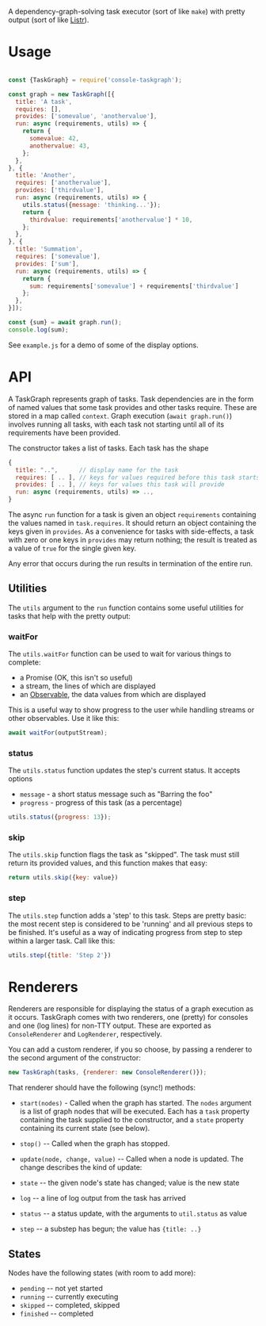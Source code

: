 A dependency-graph-solving task executor (sort of like `make`) with pretty
output (sort of like [Listr](https://github.com/SamVerschueren/listr)).

# Usage

```javascript

const {TaskGraph} = require('console-taskgraph');

const graph = new TaskGraph([{
  title: 'A task',
  requires: [],
  provides: ['somevalue', 'anothervalue'],
  run: async (requirements, utils) => {
    return {
      somevalue: 42,
      anothervalue: 43,
    };
  },
}, {
  title: 'Another',
  requires: ['anothervalue'],
  provides: ['thirdvalue'],
  run: async (requirements, utils) => {
    utils.status({message: 'thinking...'});
    return {
      thirdvalue: requirements['anothervalue'] * 10,
    };
  },
}, {
  title: 'Summation',
  requires: ['somevalue'],
  provides: ['sum'],
  run: async (requirements, utils) => {
    return {
      sum: requirements['somevalue'] + requirements['thirdvalue']
    };
  },
}]);

const {sum} = await graph.run();
console.log(sum);
```

See `example.js` for a demo of some of the display options.

# API

A TaskGraph represents graph of tasks.  Task dependencies are in the form of
named values that some task provides and other tasks require. These are stored
in a map called `context`.  Graph execution (`await graph.run()`) involves
running all tasks, with each task not starting until all of its requirements
have been provided.

The constructor takes a list of tasks.  Each task has the shape

```javascript
{
  title: "..",      // display name for the task
  requires: [ .. ], // keys for values required before this task starts
  provides: [ .. ], // keys for values this task will provide
  run: async (requirements, utils) => ..,
}
```

The async `run` function for a task is given an object `requirements`
containing the values named in `task.requires`.  It should return an object
containing the keys given in `provides`.  As a convenience for tasks with
side-effects, a task with zero or one keys in `provides` may return nothing;
the result is treated as a value of `true` for the single given key.

Any error that occurs during the run results in termination of the entire run.

## Utilities

The `utils` argument to the `run` function contains some useful utilities for
tasks that help with the pretty output:

### waitFor

The `utils.waitFor` function can be used to wait for various things to complete:

  * a Promise (OK, this isn't so useful)
  * a stream, the lines of which are displayed
  * an [Observable](https://github.com/tc39/proposal-observable), the data values from which are displayed

This is a useful way to show progress to the user while handling streams or
other observables. Use it like this:

```javascript
await waitFor(outputStream);
```

### status

The `utils.status` function updates the step's current status.  It accepts options
  * `message` - a short status message such as "Barring the foo"
  * `progress` - progress of this task (as a percentage)

```javascript
utils.status({progress: 13});
```

### skip

The `utils.skip` function flags the task as "skipped".  The task must still return its provided
values, and this function makes that easy:

```javascript
return utils.skip({key: value})
```

### step

The `utils.step` function adds a 'step' to this task. Steps are pretty basic: the most recent step
is considered to be 'running' and all previous steps to be finished.  It's useful as a way of
indicating progress from step to step within a larger task.  Call like this:

```javascript
utils.step({title: 'Step 2'})
```

# Renderers

Renderers are responsible for displaying the status of a graph execution as it
occurs. TaskGraph comes with two renderers, one (pretty) for consoles and one
(log lines) for non-TTY output.  These are exported as `ConsoleRenderer` and
`LogRenderer`, respectively.

You can add a custom renderer, if you so choose, by passing a renderer to the
second argument of the constructor:

```javascript
new TaskGraph(tasks, {renderer: new ConsoleRenderer()});
```

That renderer should have the following (sync!) methods:

* `start(nodes)` - Called when the graph has started.  The `nodes` argument is
  a list of graph nodes that will be executed.  Each has a `task` property
  containing the task supplied to the constructor, and a `state` property
  containing its current state (see below).

* `stop()` -- Called when the graph has stopped.

* `update(node, change, value)` -- Called when a node is updated.  The change
  describes the kind of update:

 * `state` -- the given node's state has changed; value is the new state
 * `log` -- a line of log output from the task has arrived
 * `status` -- a status update, with the arguments to `util.status` as value
 * `step` -- a substep has begun; the value has `{title: ..}`

## States

Nodes have the following states (with room to add more):

* `pending` -- not yet started
* `running` -- currently executing
* `skipped` -- completed, skipped
* `finished` -- completed
